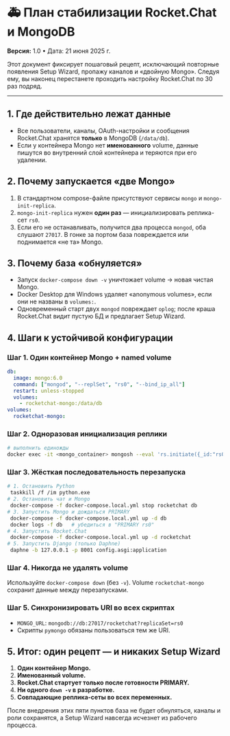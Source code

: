# 🚑 План стабилизации Rocket.Chat и MongoDB

**Версия:** 1.0  •  Дата: 21 июня 2025 г.

Этот документ фиксирует пошаговый рецепт, исключающий повторные появления Setup Wizard, пропажу каналов и «двойную Mongo». Следуя ему, вы наконец перестанете проходить настройку Rocket.Chat по 30 раз подряд.

---

## 1. Где действительно лежат данные
- Все пользователи, каналы, OAuth-настройки и сообщения Rocket.Chat хранятся **только** в MongoDB (`/data/db`).
- Если у контейнера Mongo нет **именованного** volume, данные пишутся во внутренний слой контейнера и теряются при его удалении.

## 2. Почему запускается «две Mongo»
1. В стандартном compose-файле присутствуют сервисы `mongo` и `mongo-init-replica`.
2. `mongo-init-replica` нужен **один раз** — инициализировать реплика-сет `rs0`.
3. Если его не останавливать, получится два процесса `mongod`, оба слушают `27017`. В гонке за портом база повреждается или поднимается «не та» Mongo.

## 3. Почему база «обнуляется»
- Запуск `docker-compose down -v` уничтожает volume → новая чистая Mongo.
- Docker Desktop для Windows удаляет «anonymous volumes», если они не названы в `volumes:`.
- Одновременный старт двух `mongod` повреждает `oplog`; после краша Rocket.Chat видит пустую БД и предлагает Setup Wizard.

## 4. Шаги к устойчивой конфигурации

### Шаг 1. Один контейнер Mongo + named volume
```yaml
db:
  image: mongo:6.0
  command: ["mongod", "--replSet", "rs0", "--bind_ip_all"]
  restart: unless-stopped
  volumes:
    - rocketchat-mongo:/data/db
volumes:
  rocketchat-mongo:
```

### Шаг 2. Одноразовая инициализация реплики
```bash
# выполнить единожды
docker exec -it <mongo_container> mongosh --eval 'rs.initiate({_id:"rs0",members:[{_id:0,host:"db:27017"}]})'
```

### Шаг 3. Жёсткая последовательность перезапуска
```bash
# 1. Остановить Python
 taskkill /f /im python.exe
# 2. Остановить чат и Mongo
 docker-compose -f docker-compose.local.yml stop rocketchat db
# 3. Запустить Mongo и дождаться PRIMARY
 docker-compose -f docker-compose.local.yml up -d db
 docker logs -f db   # убедиться в "PRIMARY rs0"
# 4. Запустить Rocket.Chat
 docker-compose -f docker-compose.local.yml up -d rocketchat
# 5. Запустить Django (только Daphne)
 daphne -b 127.0.0.1 -p 8001 config.asgi:application
```

### Шаг 4. Никогда не удалять volume
Используйте `docker-compose down` (без `-v`). Volume `rocketchat-mongo` сохранит данные между перезапусками.

### Шаг 5. Синхронизировать URI во всех скриптах
- `MONGO_URL`: `mongodb://db:27017/rocketchat?replicaSet=rs0`
- Скрипты `pymongo` обязаны пользоваться тем же URI.

## 5. Итог: один рецепт — и никаких Setup Wizard
1. **Один контейнер Mongo.**
2. **Именованный volume.**
3. **Rocket.Chat стартует только после готовности PRIMARY.**
4. **Ни одного `down -v` в разработке.**
5. **Совпадающие реплика-сеты во всех переменных.**

После внедрения этих пяти пунктов база не будет обнуляться, каналы и роли сохранятся, а Setup Wizard навсегда исчезнет из рабочего процесса. 
